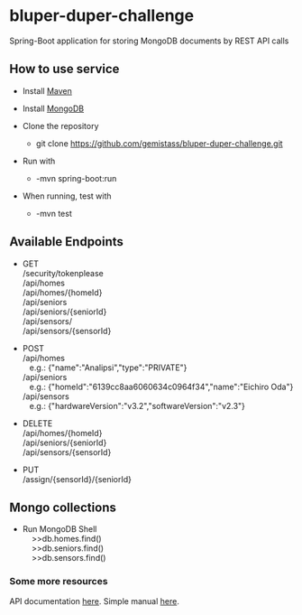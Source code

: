 # bluper-duper-challenge

Spring-Boot application for storing MongoDB documents by REST API calls 

## How to use service


* Install [Maven](https://maven.apache.org/download.cgi)
* Install [MongoDB](https://www.mongodb.com/)

* Clone the repository
	* git clone https://github.com/gemistass/bluper-duper-challenge.git
* Run with 
	* -mvn spring-boot:run
* When running, test with
	* -mvn test

## Available Endpoints
* GET  
		/security/tokenplease  
		/api/homes  
		/api/homes/{homeId}  
		/api/seniors  
		/api/seniors/{seniorId}  
		/api/sensors/  
		/api/sensors/{sensorId}  

* POST  
		/api/homes  
			&nbsp;&nbsp; e.g.: {"name":"Analipsi","type":"PRIVATE"}  
		/api/seniors  
			&nbsp;&nbsp; e.g.: {"homeId":"6139cc8aa6060634c0964f34","name":"Eichiro Oda"}  
		/api/sensors  
			&nbsp;&nbsp; e.g.: {"hardwareVersion":"v3.2","softwareVersion":"v2.3"}  
* DELETE  
		/api/homes/{homeId}  
		/api/seniors/{seniorId}  
		/api/sensors/{sensorId}  

* PUT  
		/assign/{sensorId}/{seniorId}  

## Mongo collections  

* Run MongoDB Shell  
&nbsp;&nbsp;&nbsp;&nbsp;>>db.homes.find()  
&nbsp;&nbsp;&nbsp;&nbsp;>>db.seniors.find()  
&nbsp;&nbsp;&nbsp;&nbsp;>>db.sensors.find()  

### Some more resources
API documentation [here](SimpleApiDocumentation.pdf).
Simple manual [here](BackendChallengeSimpleManual.pdf).

	
